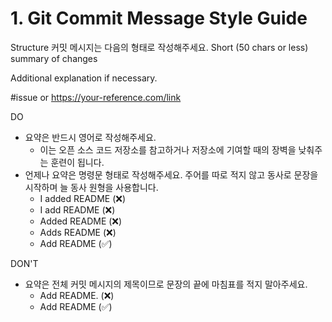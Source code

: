# 1. Git Commit Message Style Guide

Structure
커밋 메시지는 다음의 형태로 작성해주세요.
Short (50 chars or less) summary of changes

Additional explanation if necessary.

#issue or https://your-reference.com/link

DO
* 요약은 반드시 영어로 작성해주세요.
    * 이는 오픈 소스 코드 저장소를 참고하거나 저장소에 기여할 때의 장벽을 낮춰주는 훈련이 됩니다.
* 언제나 요약은 명령문 형태로 작성해주세요. 주어를 따로 적지 않고 동사로 문장을 시작하며 늘 동사 원형을 사용합니다.
    * I added README (❌)
    * I add README (❌)
    * Added README (❌)
    * Adds README (❌)
    * Add README (✅)

DON'T
* 요약은 전체 커밋 메시지의 제목이므로 문장의 끝에 마침표를 적지 말아주세요.
    * Add README. (❌)
    * Add README (✅)
